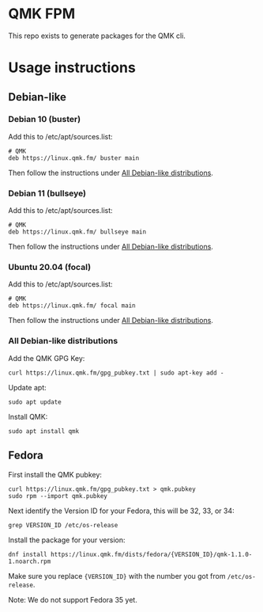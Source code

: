 # QMK FPM

This repo exists to generate packages for the QMK cli.

# Usage instructions

## Debian-like

### Debian 10 (buster)

Add this to /etc/apt/sources.list:

    # QMK
    deb https://linux.qmk.fm/ buster main

Then follow the instructions under [All Debian-like distributions](all-debian-like-distributions).

### Debian 11 (bullseye)

Add this to /etc/apt/sources.list:

    # QMK
    deb https://linux.qmk.fm/ bullseye main

Then follow the instructions under [All Debian-like distributions](all-debian-like-distributions).

### Ubuntu 20.04 (focal)

Add this to /etc/apt/sources.list:

    # QMK
    deb https://linux.qmk.fm/ focal main

Then follow the instructions under [All Debian-like distributions](all-debian-like-distributions).

### All Debian-like distributions

Add the QMK GPG Key:

    curl https://linux.qmk.fm/gpg_pubkey.txt | sudo apt-key add -

Update apt:

    sudo apt update

Install QMK:

    sudo apt install qmk

## Fedora

First install the QMK pubkey:

    curl https://linux.qmk.fm/gpg_pubkey.txt > qmk.pubkey
    sudo rpm --import qmk.pubkey

Next identify the Version ID for your Fedora, this will be 32, 33, or 34:

    grep VERSION_ID /etc/os-release

Install the package for your version:

    dnf install https://linux.qmk.fm/dists/fedora/{VERSION_ID}/qmk-1.1.0-1.noarch.rpm

Make sure you replace `{VERSION_ID}` with the number you got from `/etc/os-release`.

Note: We do not support Fedora 35 yet.

